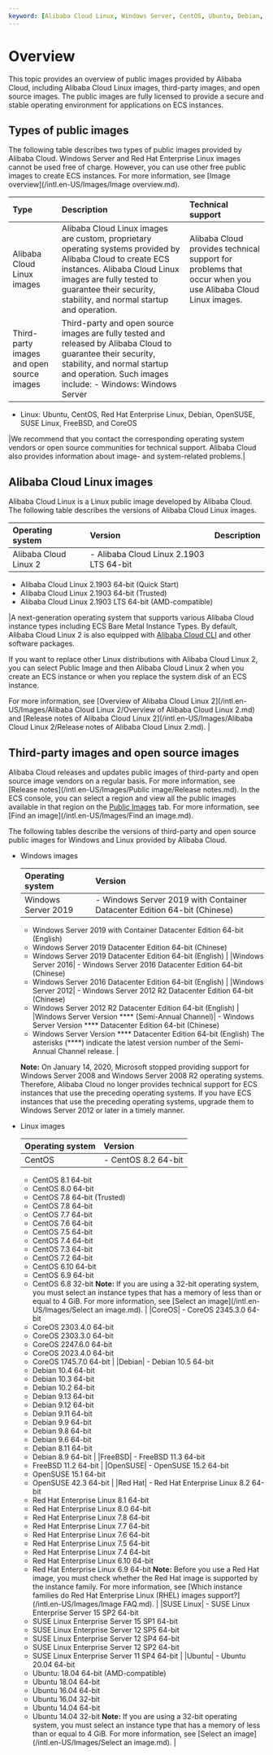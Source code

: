 ```yaml
---
keyword: [Alibaba Cloud Linux, Windows Server, CentOS, Ubuntu, Debian, CoreOS, Red Hat, OpenSUSE]
---
```


# Overview

This topic provides an overview of public images provided by Alibaba Cloud, including Alibaba Cloud Linux images, third-party images, and open source images. The public images are fully licensed to provide a secure and stable operating environment for applications on ECS instances.

## Types of public images

The following table describes two types of public images provided by Alibaba Cloud. Windows Server and Red Hat Enterprise Linux images cannot be used free of charge. However, you can use other free public images to create ECS instances. For more information, see [Image overview](/intl.en-US/Images/Image overview.md).

|Type|Description|Technical support|
|:---|:----------|:----------------|
|Alibaba Cloud Linux images|Alibaba Cloud Linux images are custom, proprietary operating systems provided by Alibaba Cloud to create ECS instances. Alibaba Cloud Linux images are fully tested to guarantee their security, stability, and normal startup and operation.|Alibaba Cloud provides technical support for problems that occur when you use Alibaba Cloud Linux images.|
|Third-party images and open source images|Third-party and open source images are fully tested and released by Alibaba Cloud to guarantee their security, stability, and normal startup and operation. Such images include: -   Windows: Windows Server
-   Linux: Ubuntu, CentOS, Red Hat Enterprise Linux, Debian, OpenSUSE, SUSE Linux, FreeBSD, and CoreOS

|We recommend that you contact the corresponding operating system vendors or open source communities for technical support. Alibaba Cloud also provides information about image- and system-related problems.|

## Alibaba Cloud Linux images

Alibaba Cloud Linux is a Linux public image developed by Alibaba Cloud. The following table describes the versions of Alibaba Cloud Linux images.

|Operating system|Version|Description|
|:---------------|:------|:----------|
|Alibaba Cloud Linux 2|-   Alibaba Cloud Linux 2.1903 LTS 64-bit
-   Alibaba Cloud Linux 2.1903 64-bit \(Quick Start\)
-   Alibaba Cloud Linux 2.1903 64-bit \(Trusted\)
-   Alibaba Cloud Linux 2.1903 LTS 64-bit \(AMD-compatible\)

|A next-generation operating system that supports various Alibaba Cloud instance types including ECS Bare Metal Instance Types. By default, Alibaba Cloud Linux 2 is also equipped with [Alibaba Cloud CLI]() and other software packages.

If you want to replace other Linux distributions with Alibaba Cloud Linux 2, you can select Public Image and then Alibaba Cloud Linux 2 when you create an ECS instance or when you replace the system disk of an ECS instance.

For more information, see [Overview of Alibaba Cloud Linux 2](/intl.en-US/Images/Alibaba Cloud Linux 2/Overview of Alibaba Cloud Linux 2.md) and [Release notes of Alibaba Cloud Linux 2](/intl.en-US/Images/Alibaba Cloud Linux 2/Release notes of Alibaba Cloud Linux 2.md). |

## Third-party images and open source images

Alibaba Cloud releases and updates public images of third-party and open source image vendors on a regular basis. For more information, see [Release notes](/intl.en-US/Images/Public image/Release notes.md). In the ECS console, you can select a region and view all the public images available in that region on the [Public Images](https://ecs.console.aliyun.com/#image/region/cn-hangzhou/systemImageList) tab. For more information, see [Find an image](/intl.en-US/Images/Find an image.md).

The following tables describe the versions of third-party and open source public images for Windows and Linux provided by Alibaba Cloud.

-   Windows images

    |Operating system|Version|
    |:---------------|:------|
    |Windows Server 2019|    -   Windows Server 2019 with Container Datacenter Edition 64-bit \(Chinese\)
    -   Windows Server 2019 with Container Datacenter Edition 64-bit \(English\)
    -   Windows Server 2019 Datacenter Edition 64-bit \(Chinese\)
    -   Windows Server 2019 Datacenter Edition 64-bit \(English\) |
    |Windows Server 2016|    -   Windows Server 2016 Datacenter Edition 64-bit \(Chinese\)
    -   Windows Server 2016 Datacenter Edition 64-bit \(English\) |
    |Windows Server 2012|    -   Windows Server 2012 R2 Datacenter Edition 64-bit \(Chinese\)
    -   Windows Server 2012 R2 Datacenter Edition 64-bit \(English\) |
    |Windows Server Version \*\*\*\* \(Semi-Annual Channel\)|    -   Windows Server Version \*\*\*\* Datacenter Edition 64-bit \(Chinese\)
    -   Windows Server Version \*\*\*\* Datacenter Edition 64-bit \(English\)
The asterisks \(\*\*\*\*\) indicate the latest version number of the Semi-Annual Channel release. |

    **Note:** On January 14, 2020, Microsoft stopped providing support for Windows Server 2008 and Windows Server 2008 R2 operating systems. Therefore, Alibaba Cloud no longer provides technical support for ECS instances that use the preceding operating systems. If you have ECS instances that use the preceding operating systems, upgrade them to Windows Server 2012 or later in a timely manner.

-   Linux images

    |Operating system|Version|
    |:---------------|:------|
    |CentOS|    -   CentOS 8.2 64-bit
    -   CentOS 8.1 64-bit
    -   CentOS 8.0 64-bit
    -   CentOS 7.8 64-bit \(Trusted\)
    -   CentOS 7.8 64-bit
    -   CentOS 7.7 64-bit
    -   CentOS 7.6 64-bit
    -   CentOS 7.5 64-bit
    -   CentOS 7.4 64-bit
    -   CentOS 7.3 64-bit
    -   CentOS 7.2 64-bit
    -   CentOS 6.10 64-bit
    -   CentOS 6.9 64-bit
    -   CentOS 6.8 32-bit
**Note:** If you are using a 32-bit operating system, you must select an instance types that has a memory of less than or equal to 4 GiB. For more information, see [Select an image](/intl.en-US/Images/Select an image.md). |
    |CoreOS|    -   CoreOS 2345.3.0 64-bit
    -   CoreOS 2303.4.0 64-bit
    -   CoreOS 2303.3.0 64-bit
    -   CoreOS 2247.6.0 64-bit
    -   CoreOS 2023.4.0 64-bit
    -   CoreOS 1745.7.0 64-bit |
    |Debian|    -   Debian 10.5 64-bit
    -   Debian 10.4 64-bit
    -   Debian 10.3 64-bit
    -   Debian 10.2 64-bit
    -   Debian 9.13 64-bit
    -   Debian 9.12 64-bit
    -   Debian 9.11 64-bit
    -   Debian 9.9 64-bit
    -   Debian 9.8 64-bit
    -   Debian 9.6 64-bit
    -   Debian 8.11 64-bit
    -   Debian 8.9 64-bit |
    |FreeBSD|    -   FreeBSD 11.3 64-bit
    -   FreeBSD 11.2 64-bit |
    |OpenSUSE|    -   OpenSUSE 15.2 64-bit
    -   OpenSUSE 15.1 64-bit
    -   OpenSUSE 42.3 64-bit |
    |Red Hat|    -   Red Hat Enterprise Linux 8.2 64-bit
    -   Red Hat Enterprise Linux 8.1 64-bit
    -   Red Hat Enterprise Linux 8.0 64-bit
    -   Red Hat Enterprise Linux 7.8 64-bit
    -   Red Hat Enterprise Linux 7.7 64-bit
    -   Red Hat Enterprise Linux 7.6 64-bit
    -   Red Hat Enterprise Linux 7.5 64-bit
    -   Red Hat Enterprise Linux 7.4 64-bit
    -   Red Hat Enterprise Linux 6.10 64-bit
    -   Red Hat Enterprise Linux 6.9 64-bit
**Note:** Before you use a Red Hat image, you must check whether the Red Hat image is supported by the instance family. For more information, see [Which instance families do Red Hat Enterprise Linux \(RHEL\) images support?](/intl.en-US/Images/Image FAQ.md). |
    |SUSE Linux|    -   SUSE Linux Enterprise Server 15 SP2 64-bit
    -   SUSE Linux Enterprise Server 15 SP1 64-bit
    -   SUSE Linux Enterprise Server 12 SP5 64-bit
    -   SUSE Linux Enterprise Server 12 SP4 64-bit
    -   SUSE Linux Enterprise Server 12 SP2 64-bit
    -   SUSE Linux Enterprise Server 11 SP4 64-bit |
    |Ubuntu|    -   Ubuntu 20.04 64-bit
    -   Ubuntu: 18.04 64-bit \(AMD-compatible\)
    -   Ubuntu 18.04 64-bit
    -   Ubuntu 16.04 64-bit
    -   Ubuntu 16.04 32-bit
    -   Ubuntu 14.04 64-bit
    -   Ubuntu 14.04 32-bit
**Note:** If you are using a 32-bit operating system, you must select an instance type that has a memory of less than or equal to 4 GiB. For more information, see [Select an image](/intl.en-US/Images/Select an image.md). |


